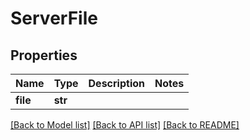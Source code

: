 # ServerFile

## Properties
Name | Type | Description | Notes
------------ | ------------- | ------------- | -------------
**file** | **str** |  | 

[[Back to Model list]](../README.md#documentation-for-models) [[Back to API list]](../README.md#documentation-for-api-endpoints) [[Back to README]](../README.md)

